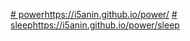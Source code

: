 [# power](https://i5anin.github.io/power/)https://i5anin.github.io/power/
[# sleep](https://i5anin.github.io/power/sleep)https://i5anin.github.io/power/sleep
